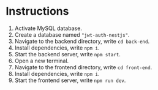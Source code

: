 <!DOCTYPE html>
<html>
<body>
    <h1>Instructions</h1>
    <ol>
        <li>Activate MySQL database.</li>
        <li>Create a database named <code>"jwt-auth-nestjs"</code>.</li>
        <li>Navigate to the backend directory, write <code>cd back-end</code>.</li>
        <li>Install dependencies, write <code>npm i</code>.</li>
        <li>Start the backend server, write <code>npm start</code>.</li>
        <li>Open a new terminal.</li>
        <li>Navigate to the frontend directory, write <code>cd front-end</code>.</li>
        <li>Install dependencies, write <code>npm i</code>.</li>
        <li>Start the frontend server, write <code>npm run dev</code>.</li>
    </ol>
</body>
</html>
